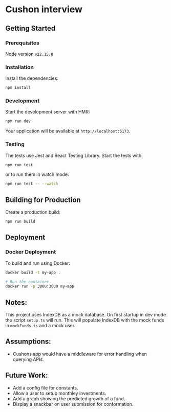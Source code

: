 # Cushon interview

## Getting Started

### Prerequisites

Node version `v22.15.0`

### Installation

Install the dependencies:

```bash
npm install
```

### Development

Start the development server with HMR:

```bash
npm run dev
```
Your application will be available at `http://localhost:5173`.

### Testing

The tests use Jest and React Testing Library. Start the tests with:
```bash
npm run test
```
or to run them in watch mode:
```bash
npm run test -- --watch
```

## Building for Production

Create a production build:

```bash
npm run build
```

## Deployment

### Docker Deployment

To build and run using Docker:

```bash
docker build -t my-app .

# Run the container
docker run -p 3000:3000 my-app
```

## Notes:

This project uses IndexDB as a mock database. On first startup in dev mode the script `setup.ts` will run. This will populate IndexDB with the mock funds in `mockFunds.ts` and a mock user.

## Assumptions:
* Cushons app would have a middleware for error handling when querying APIs.

## Future Work:
* Add a config file for constants.
* Allow a user to setup monthley investments.
* Add a graph showing the predicted growth of a fund.
* Display a snackbar on user submission for conformation.